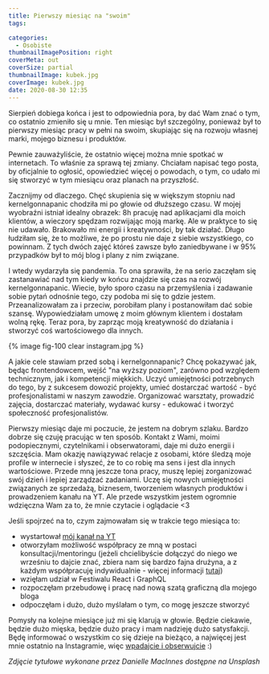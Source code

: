 ```yaml
---
title: Pierwszy miesiąc na "swoim"
tags:

categories:
  - Osobiste
thumbnailImagePosition: right
coverMeta: out
coverSize: partial
thumbnailImage: kubek.jpg
coverImage: kubek.jpg
date: 2020-08-30 12:35
---
```


Sierpień dobiega końca i jest to odpowiednia pora, by dać Wam znać o tym, co ostatnio zmieniło się u mnie. Ten miesiąc był szczególny, ponieważ był to pierwszy miesiąc pracy w pełni na swoim, skupiając się na rozwoju własnej marki, mojego biznesu i produktów.

<!-- more -->

Pewnie zauważyliście, że ostatnio więcej można mnie spotkać w internetach. To właśnie za sprawą tej zmiany. Chciałam napisać tego posta, by oficjalnie to ogłosić, opowiedzieć więcej o powodach, o tym, co udało mi się stworzyć w tym miesiącu oraz planach na przyszłość.

Zacznijmy od dlaczego. Chęć skupienia się w większym stopniu nad kernelgonnapanic chodziła mi po głowie od dłuższego czasu. W mojej wyobraźni istniał idealny obrazek: 8h pracuję nad aplikacjami dla moich klientów, a wieczory spędzam rozwijając moją markę. Ale w praktyce to się nie udawało. Brakowało mi energii i kreatywności, by tak działać. Długo łudziłam się, że to możliwe, że po prostu nie daje z siebie wszystkiego, co powinnam. Z tych dwóch zajęć któreś zawsze było zaniedbywane i w 95% przypadków był to mój blog i plany z nim związane.

I wtedy wydarzyła się pandemia. To ona sprawiła, że na serio zaczęłam się zastanawiać nad tym kiedy w końcu znajdzie się czas na rozwój kernelgonnapanic. Wiecie, było sporo czasu na przemyślenia i zadawanie sobie pytań odnośnie tego, czy podoba mi się to gdzie jestem. Przeanalizowałam za i przeciw, porobiłam plany i postanowiłam dać sobie szansę. Wypowiedziałam umowę z moim głównym klientem i dostałam wolną rękę. Teraz pora, by zaprząc moją kreatywność do działania i stworzyć coś wartościowego dla innych.
<br/>

{% image fig-100 clear instagram.jpg %}

A jakie cele stawiam przed sobą i kernelgonnapanic? Chcę pokazywać jak, będąc frontendowcem, wejść "na wyższy poziom", zarówno pod względem technicznym, jak i kompetencji miękkich. Uczyć umiejętności potrzebnych do tego, by z sukcesem dowozić projekty, umieć dostarczać wartość - być profesjonalistami w naszym zawodzie. Organizować warsztaty, prowadzić zajęcia, dostarczać materiały, wydawać kursy - edukować i tworzyć społeczność profesjonalistów.

Pierwszy miesiąc daje mi poczucie, że jestem na dobrym szlaku. Bardzo dobrze się czuję pracując w ten sposób. Kontakt z Wami, moimi podopiecznymi, czytelnikami i obserwatorami, daje mi dużo energii i szczęścia. Mam okazję nawiązywać relacje z osobami, które śledzą moje profile w internecie i słyszeć, że to co robię ma sens i jest dla innych wartościowe. Przede mną jeszcze tona pracy, muszę lepiej zorganizować swój dzień i lepiej zarządzać zadaniami. Uczę się nowych umiejętności związanych ze sprzedażą, biznesem, tworzeniem własnych produktów i prowadzeniem kanału na YT. Ale przede wszystkim jestem ogromnie wdzięczna Wam za to, że mnie czytacie i oglądacie <3

Jeśli spojrzeć na to, czym zajmowałam się w trakcie tego miesiąca to:

- wystartował [mój kanał na YT](https://www.youtube.com/channel/UCHmN5z-4fkfqYlwF9NCNyxQ)
- otworzyłam możliwość współpracy ze mną w postaci konsultacji/mentoringu (jeżeli chcielibyście dołączyć do niego we wrześniu to dajcie znać, zbiera nam się bardzo fajna drużyna, a z każdym współpracuję indywidualnie - więcej informacji [tutaj](https://kernelgonnapanic.pl/konsultacje))
- wzięłam udział w Festiwalu React i GraphQL
- rozpoczęłam przebudowę i pracę nad nową szatą graficzną dla mojego bloga
- odpoczęłam i dużo, dużo myślałam o tym, co mogę jeszcze stworzyć

Pomysły na kolejne miesiące już mi się klarują w głowie. Będzie ciekawie, będzie dużo mięska, będzie dużo pracy i mam nadzieję dużo satysfakcji. Będę informować o wszystkim co się dzieje na bieżąco, a najwięcej jest mnie ostatnio na Instagramie, więc [wpadajcie i obserwujcie](https://www.instagram.com/kernelgonnapanic/) :)

_Zdjęcie tytułowe wykonane przez Danielle MacInnes dostępne na Unsplash_

